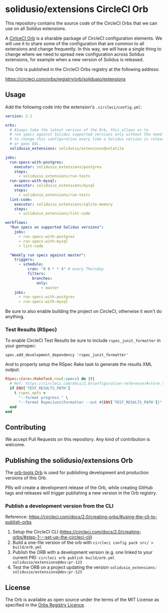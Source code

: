 # solidusio/extensions CircleCI Orb

This repository contains the source code of the CircleCI Orbs that we can
use on all Solidus extensions.

A [CirlceCI Orb](https://circleci.com/docs/2.0/orb-intro/) is a sharable
package of CircleCI configuration elements. We will use it to share some
of the configuration that are common to all extensions and change frequently.
In this way, we will have a single thing to change where we need to spread
new configuration across Solidus extensions, for example when a new version
of Solidus is released.

This Orb is published in the CircleCI Orbs registry at the following address:

https://circleci.com/orbs/registry/orb/solidusio/extensions

## Usage

Add the following code into the extension's `.circleci/config.yml`:

```yml
version: 2.1

orbs:
  # Always take the latest version of the Orb, this allows us to
  # run specs against Solidus supported versions only without the need
  # to change this configuration every time a Solidus version is released
  # or goes EOL.
  solidusio_extensions: solidusio/extensions@volatile

jobs:
  run-specs-with-postgres:
    executor: solidusio_extensions/postgres
    steps:
      - solidusio_extensions/run-tests
  run-specs-with-mysql:
    executor: solidusio_extensions/mysql
    steps:
      - solidusio_extensions/run-tests
  lint-code:
    executor: solidusio_extensions/sqlite-memory
    steps:
      - solidusio_extensions/lint-code

workflows:
  "Run specs on supported Solidus versions":
    jobs:
      - run-specs-with-postgres
      - run-specs-with-mysql
      - lint-code

  "Weekly run specs against master":
    triggers:
      - schedule:
          cron: "0 0 * * 4" # every Thursday
          filters:
            branches:
              only:
                - master
    jobs:
      - run-specs-with-postgres
      - run-specs-with-mysql
```

Be sure to also enable building the project on CircleCI, otherwise it won't
do anything.

### Test Results (RSpec)

To enable CircleCI Test Results be sure to include `rspec_junit_formatter` in your gemspec:

    spec.add_development_dependency 'rspec_junit_formatter'

And to properly setup the RSpec Rake task to generate the results XML output:

```rb
RSpec::Core::RakeTask.new(:specs) do |t|
  # Ref: https://circleci.com/docs/2.0/configuration-reference/#store_test_results
  if ENV['TEST_RESULTS_PATH']
    t.rspec_opts =
      "--format progress " \
      "--format RspecJunitFormatter --out #{ENV['TEST_RESULTS_PATH']}"
  end
end
```

## Contributing

We accept Pull Requests on this repository. Any kind of contribution is welcome.

## Publishing the solidusio/extensions Orb

The [orb-tools Orb](https://github.com/CircleCI-Public/orb-tools-orb) is used
for publishing development and production versions of this Orb.

PRs will create a development release of the Orb, while creating GitHub tags and releases
will trigger publishing a new version in the Orb registry.

### Publish a development version from the CLI

Reference: https://circleci.com/docs/2.0/creating-orbs/#using-the-cli-to-publish-orbs

1. Setup the CircleCI CLI (https://circleci.com/docs/2.0/creating-orbs/#step-1---set-up-the-circleci-cli)
2. Build a one-file version of the orb with `circleci config pack src/ > build/orb.yml`
3. Publish the ORB with a development version (e.g. one linked to your current PR): `circleci orb publish build/orb.yml solidusio/extensions@dev:pr-123`
4. Test the ORB on a project updating the version `solidusio_extensions: solidusio/extensions@dev:pr-123`

## License

The Orb is available as open source under the terms of the MIT License
as specified in the [Orbs Registry Licence](https://circleci.com/orbs/registry/licensing).
